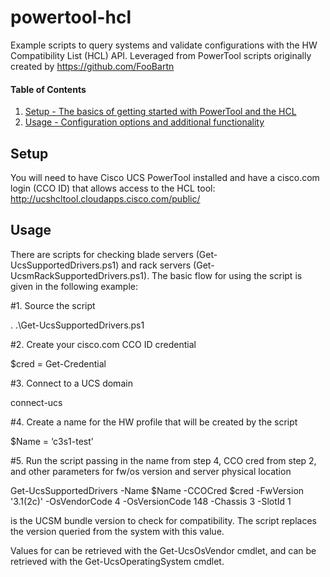 # powertool-hcl
Example scripts to query systems and validate configurations with the HW Compatibility List (HCL) API.  Leveraged from PowerTool scripts originally created by https://github.com/FooBartn

#### Table of Contents

1. [Setup - The basics of getting started with PowerTool and the HCL](#setup)
1. [Usage - Configuration options and additional functionality](#usage)

## Setup

You will need to have Cisco UCS PowerTool installed and have a cisco.com login (CCO ID) that allows access to the HCL tool: http://ucshcltool.cloudapps.cisco.com/public/

## Usage

There are scripts for checking blade servers (Get-UcsSupportedDrivers.ps1) and rack servers (Get-UcsmRackSupportedDrivers.ps1).  The basic flow for using the script is given in the following example:

\#1.  Source the script

. .\Get-UcsSupportedDrivers.ps1

\#2.  Create your cisco.com CCO ID credential

$cred = Get-Credential

\#3.  Connect to a UCS domain

connect-ucs

\#4.  Create a name for the HW profile that will be created by the script

$Name = ‘c3s1-test’

\#5.  Run the script passing in the name from step 4, CCO cred from step 2, and other parameters for fw/os version and server physical location

Get-UcsSupportedDrivers -Name $Name -CCOCred $cred  -FwVersion '3.1(2c)' -OsVendorCode 4 -OsVersionCode 148 -Chassis 3 -SlotId 1

<FwVersion> is the UCSM bundle version to check for compatibility.  The script replaces the version queried from the system with this value.

Values for <OSVendorCode> can be retrieved with the Get-UcsOsVendor cmdlet, and <OSVersionCode> can be retrieved with the Get-UcsOperatingSystem cmdlet.

